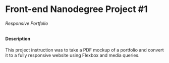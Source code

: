 # Front-end Nanodegree Project #1
###### Responsive Portfolio

#### Description
This project instruction was to take a PDF mockup of a portfolio and convert it to a fully responsive website using Flexbox and media queries. 
